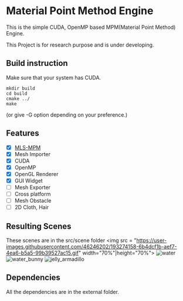 # Material Point Method Engine

This is the simple CUDA, OpenMP based MPM(Material Point Method) Engine.

This Project is for research purpose and is under developing.

## Build instruction
Make sure that your system has CUDA.
```
mkdir build
cd build
cmake ../
make
```
(or give -G option depending on your preference.)

## Features
- [x] [MLS-MPM](https://yzhu.io/publication/mpmmls2018siggraph/paper.pdf)
- [x] Mesh Importer
- [x] CUDA 
- [x] OpenMP
- [x] OpenGL Renderer
- [x] GUI Widget
- [ ] Mesh Exporter
- [ ] Cross platform
- [ ] Mesh Obstacle
- [ ] 2D Cloth, Hair

## Resulting Scenes
These scenes are in the src/scene folder
<img src = "https://user-images.githubusercontent.com/46246202/193274158-6b4dcf1b-aef7-4ea6-b5a5-99b39527ac15.gif" width="70%"|height="70%">
![water](https://user-images.githubusercontent.com/46246202/193274158-6b4dcf1b-aef7-4ea6-b5a5-99b39527ac15.gif)
![water_bunny](https://user-images.githubusercontent.com/46246202/193274175-186af6bd-3afb-42ae-a073-0b05b8167c7d.gif)
![jelly_armadillo](https://user-images.githubusercontent.com/46246202/193274094-fcbeb376-9767-4972-a11a-f7e301218623.gif)

## Dependencies
All the dependencies are in the external folder.
